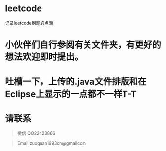 # leetcode
记录leetcode刷题的点滴
# 小伙伴们自行参阅有关文件夹，有更好的想法欢迎即时提出。
# 吐槽一下，上传的.java文件排版和在Eclipse上显示的一点都不一样T-T
# 请联系
> 微信 QQ22423866

> Email zuoquan1993cn@gmailcom
